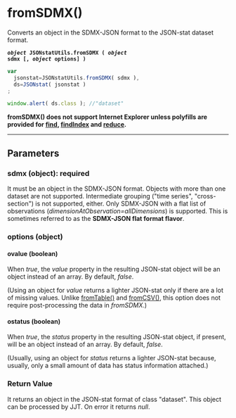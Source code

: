 # fromSDMX()

Converts an object in the SDMX-JSON format to the JSON-stat dataset format.

**<code><i>object</i> JSONstatUtils.fromSDMX ( <i>object</i> sdmx [, <i>object</i> options] )
</code>**

```js
var
  jsonstat=JSONstatUtils.fromSDMX( sdmx ),
  ds=JSONstat( jsonstat )
;

window.alert( ds.class ); //"dataset"
```

**fromSDMX() does not support Internet Explorer unless polyfills are provided for [find](https://developer.mozilla.org/en-US/docs/Web/JavaScript/Reference/Global_Objects/Array/find), [findIndex](https://developer.mozilla.org/en-US/docs/Web/JavaScript/Reference/Global_Objects/Array/findIndex) and [reduce](https://developer.mozilla.org/en-US/docs/Web/JavaScript/Reference/Global_Objects/Array/Reduce).**

***

## Parameters

### sdmx (object): required

It must be an object in the SDMX-JSON format. Objects with more than one dataset are not supported. Intermediate grouping ("time series", "cross-section") is not supported, either. Only SDMX-JSON with a flat list of observations (*dimensionAtObservation=allDimensions*) is supported. This is sometimes referred to as the **SDMX-JSON flat format flavor**.

### options (object)

#### ovalue (boolean)

When *true*, the *value* property in the resulting JSON-stat object will be an object instead of an array. By default, *false*.

(Using an object for *value* returns a lighter JSON-stat only if there are a lot of missing values. Unlike [fromTable()](https://github.com/badosa/JSON-stat/blob/master/utils/fromtable.md) and [fromCSV()](https://github.com/badosa/JSON-stat/blob/master/utils/fromcsv.md), this option does not require post-processing the data in *fromSDMX*.)

#### ostatus (boolean)

When *true*, the *status* property in the resulting JSON-stat object, if present, will be an object instead of an array. By default, *false*.

(Usually, using an object for *status* returns a lighter JSON-stat because, usually, only a small amount of data has status information attached.)

### Return Value

It returns an object in the JSON-stat format of class "dataset". This object can be processed by JJT. On error it returns *null*.
